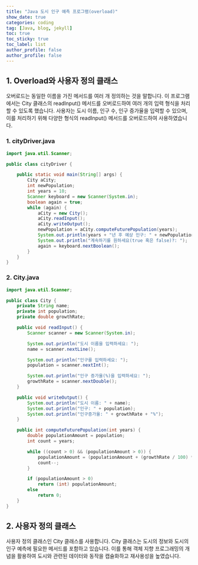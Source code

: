 ```yaml
---
title: "Java 도시 인구 예측 프로그램(overload)"
show_date: true
categories: coding
tag: [Java, blog, jekyll]
toc: true
toc_sticky: true
toc_label: list
author_profile: false
author_profile: false
---
```


## 1. Overload와 사용자 정의 클래스

오버로드는 동일한 이름을 가진 메서드를 여러 개 정의하는 것을 말합니다. 이 프로그램에서는 City 클래스의 readInput() 메서드를 오버로드하여 여러 개의 입력 형식을 처리할 수 있도록 했습니다. 사용자는 도시 이름, 인구 수, 인구 증가율을 입력할 수 있으며, 이를 처리하기 위해 다양한 형식의 readInput() 메서드를 오버로드하여 사용하였습니다.

### 1. cityDriver.java

```java
import java.util.Scanner;

public class cityDriver {

	public static void main(String[] args) {
		City aCity;
		int newPopulation;
		int years = 10;
		Scanner keyboard = new Scanner(System.in);
		boolean again = true;
		while (again) {
			aCity = new City();
			aCity.readInput();
			aCity.writeOutput();
			newPopulation = aCity.computeFuturePopulation(years);
			System.out.println(years + "년 후 예상 인구: " + newPopulation);
			System.out.println("계속하기를 원하세요(true 혹은 false)?: ");
			again = keyboard.nextBoolean();
		}
	}
}
```

### 2. City.java

```java
import java.util.Scanner;

public class City {
	private String name;
	private int population;
	private double growthRate;

	public void readInput() {
		Scanner scanner = new Scanner(System.in);

		System.out.println("도시 이름을 입력하세요: ");
		name = scanner.nextLine();

		System.out.println("인구를 입력하세요: ");
		population = scanner.nextInt();

		System.out.println("인구 증가율(%)을 입력하세요: ");
		growthRate = scanner.nextDouble();
	}

	public void writeOutput() {
		System.out.println("도시 이름: " + name);
		System.out.println("인구: " + population);
		System.out.println("인구증가율: " + growthRate + "%");
	}

	public int computeFuturePopulation(int years) {
		double populationAmount = population;
		int count = years;

		while ((count > 0) && (populationAmount > 0)) {
			populationAmount = (populationAmount + (growthRate / 100) * populationAmount);
			count--;
		}

		if (populationAmount > 0)
			return (int) populationAmount;
		else
			return 0;
	}
}

```

## 2. 사용자 정의 클래스

사용자 정의 클래스인 City 클래스를 사용합니다. City 클래스는 도시의 정보와 도시의 인구 예측에 필요한 메서드를 포함하고 있습니다. 이를 통해 객체 지향 프로그래밍의 개념을 활용하여 도시와 관련된 데이터와 동작을 캡슐화하고 재사용성을 높였습니다.
